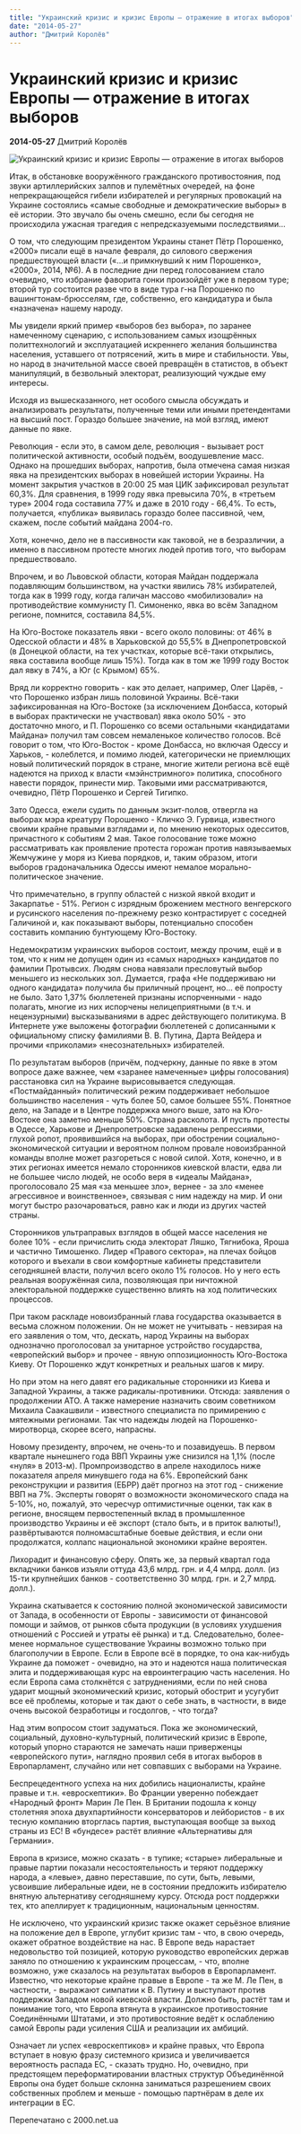 ```yaml
---
title: "Украинский кризис и кризис Европы — отражение в итогах выборов"
date: "2014-05-27"
author: "Дмитрий Королёв"
---
```


# Украинский кризис и кризис Европы — отражение в итогах выборов

**2014-05-27** Дмитрий Королёв

![Украинский кризис и кризис Европы — отражение в итогах выборов](http://s1.reutersmedia.net/resources/r/?m=02&d=20140525&t=2&i=899863720&w=&fh=&fw=&ll=580&pl=378&r=CBREA4O1C0O00)

Итак, в обстановке вооружённого гражданского противостояния, под звуки артиллерийских залпов и пулемётных очередей, на фоне непрекращающейся гибели избирателей и регулярных провокаций на Украине состоялись «самые свободные и демократические выборы» в её истории. Это звучало бы очень смешно, если бы сегодня не происходила ужасная трагедия с непредсказуемыми последствиями...

О том, что следующим президентом Украины станет Пётр Порошенко, «2000» писали ещё в начале февраля, до силового свержения предшествующей власти («...и примкнувший к ним Порошенко», «2000», 2014, №6). А в последние дни перед голосованием стало очевидно, что избрание фаворита гонки произойдёт уже в первом туре; второй тур состоится разве что в виде тура г-на Порошенко по вашингтонам-брюсселям, где, собственно, его кандидатура и была «назначена» нашему народу.

Мы увидели яркий пример «выборов без выбора», по заранее намеченному сценарию, с использованием самых изощрённых политтехнологий и эксплуатацией искреннего желания большинства населения, уставшего от потрясений, жить в мире и стабильности. Увы, но народ в значительной массе своей превращён в статистов, в объект манипуляций, в безвольный электорат, реализующий чуждые ему интересы.

Исходя из вышесказанного, нет особого смысла обсуждать и анализировать результаты, полученные теми или иными претендентами на высший пост. Гораздо большее значение, на мой взгляд, имеют данные по явке.

Революция - если это, в самом деле, революция - вызывает рост политической активности, особый подъём, воодушевление масс. Однако на прошедших выборах, напротив, была отмечена самая низкая явка на президентских выборах в новейшей истории Украины. На момент закрытия участков в 20:00 25 мая ЦИК зафиксировал результат 60,3%. Для сравнения, в 1999 году явка превысила 70%, в «третьем туре» 2004 года составила 77% и даже в 2010 году - 66,4%. То есть, получается, «публика» выявилась гораздо более пассивной, чем, скажем, после событий майдана 2004-го.

Хотя, конечно, дело не в пассивности как таковой, не в безразличии, а именно в пассивном протесте многих людей против того, что выборам предшествовало.

Впрочем, и во Львовской области, которая Майдан поддержала подавляющим большинством, на участки явились 78% избирателей, тогда как в 1999 году, когда галичан массово «мобилизовали» на противодействие коммунисту П. Симоненко, явка во всём Западном регионе, помнится, составила 84,5%.

На Юго-Востоке показатель явки - всего около половины: от 46% в Одесской области и 48% в Харьковской до 55,5% в Днепропетровской (в Донецкой области, на тех участках, которые всё-таки открылись, явка составила вообще лишь 15%). Тогда как в том же 1999 году Восток дал явку в 74%, а Юг (с Крымом) 65%.

Вряд ли корректно говорить - как это делает, например, Олег Царёв, - что Порошенко избран лишь половиной Украины. Всё-таки зафиксированная на Юго-Востоке (за исключением Донбасса, который в выборах практически не участвовал) явка около 50% - это достаточно много, и П. Порошенко со всеми остальными «кандидатами Майдана» получил там совсем немаленькое количество голосов. Всё говорит о том, что Юго-Восток - кроме Донбасса, но включая Одессу и Харьков, - колеблется, и помимо людей, категорически не приемлющих новый политический порядок в стране, многие жители региона всё ещё надеются на приход к власти «мэйнстримного» политика, способного навести порядок, принести мир. Таковыми ими рассматриваются, очевидно, Пётр Порошенко и Сергей Тигипко.

Зато Одесса, ежели судить по данным экзит-полов, отвергла на выборах мэра креатуру Порошенко - Кличко Э. Гурвица, известного своими крайне правыми взглядами и, по мнению некоторых одесситов, причастного к событиям 2 мая. Такое голосование тоже можно рассматривать как проявление протеста горожан против навязываемых Жемчужине у моря из Киева порядков, и, таким образом, итоги выборов градоначальника Одессы имеют немалое морально-политическое значение.

Что примечательно, в группу областей с низкой явкой входит и Закарпатье - 51%. Регион с изрядным брожением местного венгерского и русинского населения по-прежнему резко контрастирует с соседней Галичиной и, как показывают выборы, потенциально способен составить компанию бунтующему Юго-Востоку.

Недемократизм украинских выборов состоит, между прочим, ещё и в том, что к ним не допущен один из «самых народных» кандидатов по фамилии Протывсих. Людям снова навязали пресловутый выбор меньшего из нескольких зол. Думается, графа «Не поддерживаю ни одного кандидата» получила бы приличный процент, но... её попросту не было. Зато 1,37% бюллетеней признаны испорченными - надо полагать, многие из них испорчены нелицеприятными (в т.ч. и нецензурными) высказываниями в адрес действующего политикума. В Интернете уже выложены фотографии бюллетеней с дописанными к официальному списку фамилиями В. В. Путина, Дарта Вейдера и прочими «приколами» «несознательных» избирателей.

По результатам выборов (причём, подчеркну, данные по явке в этом вопросе даже важнее, чем «заранее намеченные» цифры голосования) расстановка сил на Украине вырисовывается следующая. «Постмайданный» политический режим поддерживает небольшое большинство населения - чуть более 50, самое большее 55%. Понятное дело, на Западе и в Центре поддержка много выше, зато на Юго-Востоке она заметно меньше 50%. Страна расколота. И пусть протесты в Одессе, Харькове и Днепропетровске задавлены репрессиями, глухой ропот, проявившийся на выборах, при обострении социально-экономической ситуации и вероятном полном провале новоизбранной команды вполне может разгореться с новой силой. Хотя, конечно, и в этих регионах имеется немало сторонников киевской власти, едва ли не большее число людей, не особо веря в «идеалы Майдана», проголосовало 25 мая «за меньшее зло», вернее - за зло «менее агрессивное и воинственное», связывая с ним надежду на мир. И они могут быстро разочароваться, равно как и люди из других частей страны.

Сторонников ультраправых взглядов в общей массе населения не более 10% - если причислить сюда электорат Ляшко, Тягнибока, Яроша и частично Тимошенко. Лидер «Правого сектора», на плечах бойцов которого и въехали в свои комфортные кабинеты представители сегодняшней власти, получил всего около 1% голосов. Но у него есть реальная вооружённая сила, позволяющая при ничтожной электоральной поддержке существенно влиять на ход политических процессов.

При таком раскладе новоизбранный глава государства оказывается в весьма сложном положении. Он не может не учитывать - невзирая на его заявления о том, что, дескать, народ Украины на выборах однозначно проголосовал за унитарное устройство государства, «европейский выбор» и прочее - явную оппозиционность Юго-Востока Киеву. От Порошенко ждут конкретных и реальных шагов к миру.

Но при этом на него давят его радикальные сторонники из Киева и Западной Украины, а также радикалы-противники. Отсюда: заявления о продолжении АТО. А также намерение назначить своим советником Михаила Саакашвили - известного специалиста по примирению с мятежными регионами. Так что надежды людей на Порошенко-миротворца, скорее всего, напрасны.

Новому президенту, впрочем, не очень-то и позавидуешь. В первом квартале нынешнего года ВВП Украины уже снизился на 1,1% (после «нуля» в 2013-м). Промпроизводство в апреле находилось ниже показателя апреля минувшего года на 6%. Европейский банк реконструкции и развития (ЕБРР) даёт прогноз на этот год - снижение ВВП на 7%. Эксперты говорят о возможности экономического спада на 5-10%, но, пожалуй, это чересчур оптимистичные оценки, так как в регионе, вносящем первостепенный вклад в промышленное производство Украины и её экспорт (стало быть, и в приток валюты!), развёртываются полномасштабные боевые действия, и если они продолжатся, коллапс национальной экономики крайне вероятен.

Лихорадит и финансовую сферу. Опять же, за первый квартал года вкладчики банков изъяли оттуда 43,6 млрд. грн. и 4,4 млрд. долл. (из 15-ти крупнейших банков - соответственно 30 млрд. грн. и 2,7 млрд. долл.).

Украина скатывается к состоянию полной экономической зависимости от Запада, в особенности от Европы - зависимости от финансовой помощи и займов, от рынков сбыта продукции (в условиях ухудшения отношений с Россией и утраты её рынка) и т.д. Следовательно, более-менее нормальное существование Украины возможно только при благополучии в Европе. Если в Европе всё в порядке, то она как-нибудь Украине да поможет - очевидно, на это и надеются наша политическая элита и поддерживающая курс на евроинтеграцию часть населения. Но если Европа сама столкнётся с затруднениями, если по ней снова ударит мощный экономический кризис, который обострит и усугубит все её проблемы, которые и так дают о себе знать, в частности, в виде очень высокой безработицы и госдолгов, - что тогда?

Над этим вопросом стоит задуматься. Пока же экономический, социальный, духовно-культурный, политический кризис в Европе, который упорно стараются не замечать наши приверженцы «европейского пути», наглядно проявил себя в итогах выборов в Европарламент, случайно или нет совпавших с выборами на Украине.

Беспрецедентного успеха на них добились националисты, крайне правые и т.н. «евроскептики». Во Франции уверенно побеждает «Народный фронт» Марин Ле Пен. В Британии подошла к концу столетняя эпоха двухпартийности консерваторов и лейбористов - в их тесную компанию вторглась партия, выступающая вообще за выход страны из ЕС! В «бундесе» растёт влияние «Альтернативы для Германии».

Европа в кризисе, можно сказать - в тупике; «старые» либеральные и правые партии показали несостоятельность и теряют поддержку народа, а «левые», давно переставшие, по сути, быть, левыми, усвоившие либеральные идеи, не в состоянии предложить избирателю внятную альтернативу сегодняшнему курсу. Отсюда рост поддержки тех, кто апеллирует к традиционным, национальным ценностям.

Не исключено, что украинский кризис также окажет серьёзное влияние на положение дел в Европе, углубит кризис там - что, в свою очередь, окажет обратное воздействие на нас. В Европе ведь нарастает недовольство той позицией, которую руководство европейских держав заняло по отношению к украинским процессам, - что, вполне возможно, уже сказалось на результатах выборов в Европарламент. Известно, что некоторые крайне правые в Европе - та же М. Ле Пен, в частности, - выражают симпатии к В. Путину и выступают против поддержки Западом новой киевской власти. Должно быть, растёт там и понимание того, что Европа втянута в украинское противостояние Соединёнными Штатами, и это противостояние ведёт к ослаблению самой Европы ради усиления США и реализации их амбиций.

Означает ли успех «евроскептиков» и крайне правых, что Европа вступает в новую фразу системного кризиса и увеличивается вероятность распада ЕС, - сказать трудно. Но, очевидно, при предстоящем переформатировании властных структур Объединённой Европы она будет больше склонна заниматься разрешением своих собственных проблем и меньше - помощью партнёрам в деле их интеграции в ЕС.

Перепечатано с 2000.net.ua
